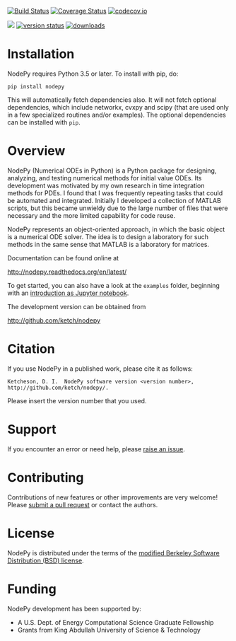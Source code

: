 [![Build Status](https://travis-ci.com/ketch/nodepy.png)](https://travis-ci.com/ketch/nodepy)
[![Coverage Status](https://coveralls.io/repos/github/ketch/nodepy/badge.svg?branch=master)](https://coveralls.io/github/ketch/nodepy?branch=master)
[![codecov.io](https://codecov.io/github/ketch/nodepy/coverage.svg?branch=master)](https://codecov.io/github/ketch/nodepy?branch=master)

[![](https://readthedocs.org/projects/nodepy/badge)](https://readthedocs.org/projects/nodepy/)
[![version status](https://pypip.in/v/nodepy/badge.png)](https://pypi.python.org/pypi/nodepy)
[![downloads](https://pypip.in/d/nodepy/badge.png)](https://pypi.python.org/pypi/nodepy)


# Installation
NodePy requires Python 3.5 or later.  To install with pip, do:

    pip install nodepy

This will automatically fetch dependencies also.  It will not fetch
optional dependencies, which include networkx, cvxpy and scipy (that are used
only in a few specialized routines and/or examples).  The optional dependencies
can be installed with `pip`.

# Overview

NodePy (Numerical ODEs in Python) is a Python package for designing, analyzing,
and testing numerical methods for initial value ODEs. Its development was
motivated by my own research in time integration methods for PDEs. I found that
I was frequently repeating tasks that could be automated and integrated.
Initially I developed a collection of MATLAB scripts, but this became unwieldy
due to the large number of files that were necessary and the more limited
capability for code reuse.

NodePy represents an object-oriented approach, in which the basic object is a
numerical ODE solver. The idea is to design a laboratory for such methods in
the same sense that MATLAB is a laboratory for matrices.

Documentation can be found online at

http://nodepy.readthedocs.org/en/latest/

To get started, you can also have a look at the `examples` folder,
beginning with an [introduction as Jupyter notebook](examples/Introduction%20to%20NodePy.ipynb).

The development version can be obtained from

http://github.com/ketch/nodepy

# Citation

If you use NodePy in a published work, please cite it as follows:

    Ketcheson, D. I.  NodePy software version <version number>,
    http://github.com/ketch/nodepy/.

Please insert the version number that you used.

# Support

If you encounter an error or need help, please [raise an issue](https://github.com/ketch/nodepy/issues).

# Contributing

Contributions of new features or other improvements are very welcome!  Please
[submit a pull request](https://github.com/ketch/nodepy/pulls) or contact the authors.

# License

NodePy is distributed under the terms of the [modified Berkeley Software
Distribution (BSD) license](LICENSE.txt).


# Funding

NodePy development has been supported by:

* A U.S. Dept. of Energy Computational Science Graduate Fellowship
* Grants from King Abdullah University of Science & Technology


